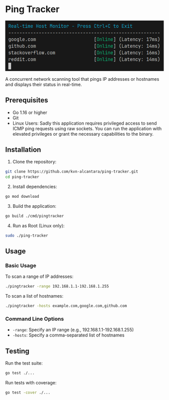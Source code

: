 # Ping Tracker

![alt text](image.png)

A concurrent network scanning tool that pings IP addresses or hostnames and displays their status in real-time.

## Prerequisites

- Go 1.16 or higher
- Git
- Linux Users: Sadly this application requires privileged access to send ICMP ping requests using raw sockets. You can run the application with elevated privileges or grant the necessary capabilities to the binary.

## Installation

1. Clone the repository:
```bash
git clone https://github.com/kvn-alcantara/ping-tracker.git
cd ping-tracker
```

2. Install dependencies:
```bash
go mod download
```

3. Build the application:
```bash
go build ./cmd/pingtracker
```

4. Run as Root (Linux only):
```bash
sudo ./ping-tracker
```

## Usage

### Basic Usage

To scan a range of IP addresses:
```bash
./pingtracker -range 192.168.1.1-192.168.1.255
```

To scan a list of hostnames:
```bash
./pingtracker -hosts example.com,google.com,github.com
```

### Command Line Options

- `-range`: Specify an IP range (e.g., 192.168.1.1-192.168.1.255)
- `-hosts`: Specify a comma-separated list of hostnames

## Testing

Run the test suite:
```bash
go test ./...
```

Run tests with coverage:
```bash
go test -cover ./...
```

